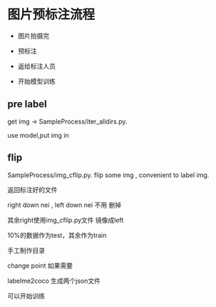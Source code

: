 # 图片预标注流程



- 图片拍摄完

- 预标注

- 返给标注人员
- 开始模型训练

## pre label 
get img -> 
SampleProcess/iter_alldirs.py.

use model,put img in 

## flip
SampleProcess/img_cflip.py.
flip some img , convenient to label img.




返回标注好的文件

right down nei , left down nei 不用 删掉

其余right使用img_cflip.py文件 镜像成left





10%的数据作为test，其余作为train

手工制作目录

change point 如果需要

labelme2coco 生成两个json文件

可以开始训练

